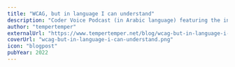 ```yaml
---
title: "WCAG, but in language I can understand"
description: "Coder Voice Podcast (in Arabic language) featuring the inclusive web design engineer Sara Soueidan"
author: "tempertemper"
externalUrl: "https://www.tempertemper.net/blog/wcag-but-in-language-i-can-understand"
coverUrl: "wcag-but-in-language-i-can-understand.png"
icon: "blogpost"
pubYear: 2022
---
```

